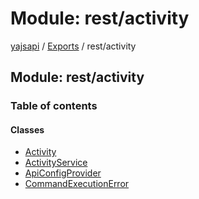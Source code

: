 # Module: rest/activity

[yajsapi](../yajsapi.md) / [Exports](./) / rest/activity

## Module: rest/activity

### Table of contents

#### Classes

* [Activity](../classes/rest_activity.activity.md)
* [ActivityService](../classes/rest_activity.activityservice.md)
* [ApiConfigProvider](../classes/rest_activity.apiconfigprovider.md)
* [CommandExecutionError](../classes/rest_activity.commandexecutionerror.md)

